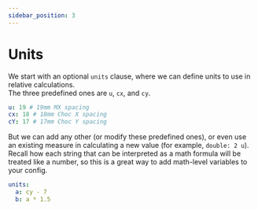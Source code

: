 ```yaml
---
sidebar_position: 3
---
```


# Units

We start with an optional `units` clause, where we can define units to use in relative calculations.  
The three predefined ones are `u`, `cx`, and `cy`.
```yaml
u: 19 # 19mm MX spacing
cx: 18 # 18mm Choc X spacing
cY: 17 # 17mm Choc Y spacing
```

But we can add any other (or modify these predefined ones), or even use an existing measure in calculating a new value (for example, `double: 2 u`).
Recall how each string that can be interpreted as a math formula will be treated like a number, so this is a great way to add math-level variables to your config.

```yaml
units:
  a: cy - 7
  b: a * 1.5
```